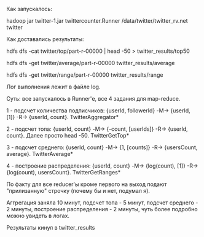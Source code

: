 Как запускалось:

hadoop jar twitter-1.jar twittercounter.Runner /data/twitter/twitter_rv.net twitter

Как доставались результаты:

hdfs dfs -cat twitter/top/part-r-00000 | head -50 > twitter_results/top50

hdfs dfs -get twitter/average/part-r-00000 twitter_results/average

hdfs dfs -get twitter/range/part-r-00000 twitter_results/range


Лог выполнения лежит в файле log.


Суть: все запускалось в Runner'е, все 4 задания для map-reduce.

1 - подсчет количества подписчиков: {userId, followerId} -M-> {userId, [1]} -R-> {userId, count}. TwitterAggregator*

2 - подсчет топа: {userId, count} -M-> {-count, [userIds]} -R-> {userId, count}. Далее просто head -50. TwitterGetTop*

3 - подсчет среднего: {userId, count} -M-> {1, [counts]} -R-> {usersCount, average}. TwitterAverage*

4 - построение распределения: {userId, count} -M-> {log(count), [1]} -R-> {log(count), usersCount}. TwitterGetRanges*

По факту для все reducer'ы кроме первого на выход подают "прилизанную" строчку (почему бы и нет, подумал я).

Аггрегация заняла 10 минут, подсчет топа - 5 минут, подсчет среднего - 2 минуты, построение распределения - 2 минуты, чуть более подробно можно увидеть в логах.

Результаты кинул в twitter_results
